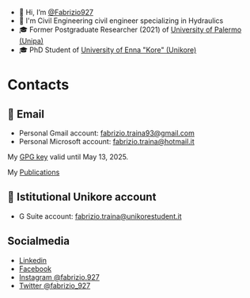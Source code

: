 - 👋 Hi, I’m [@Fabrizio927](https://github.com/Fabrizio927)
- 👷 I'm Civil Engineering civil engineer specializing in Hydraulics
- 🎓 Former Postgraduate Researcher (2021) of [University of Palermo (Unipa)](https://www.unipa.it/)
- 🎓 PhD Student of [University of Enna "Kore" (Unikore)](https://unikore.it/)
<!---- 👀 I’m interested in ...
- 🌱 I’m currently learning ...
- 💞️ I’m looking to collaborate on ...
- 📫 How to reach me ...--->

# Contacts

## 📧 Email 
- Personal Gmail account: [fabrizio.traina93@gmail.com](mailto:fabrizio.traina93@gmail.com)
- Personal Microsoft account: [fabrizio.traina@hotmail.it](mailto:fabrizio.traina@hotmail.it)

My [GPG key](GPG-KEYS.MD) valid until May 13, 2025.

My [Publications](Publications.md) 

## 📧 Istitutional Unikore account
- G Suite account: [fabrizio.traina@unikorestudent.it](mailto:fabrizio.traina@unikorestudent.it) 

<!---- Removed University of Palermo accounts
## 📧 Istitutional Unipa account
- Research account: [fabrizio.traina@unipa.it](mailto:fabrizio.traina@unipa.it) 
- G Suite account: [fabrizio.traina@community.unipa.it](mailto:fabrizio.traina@community.unipa.it) 
- Microsoft account: [fabrizio.traina@you.unipa.it](mailto:fabrizio.traina@you.unipa.it)
-->

## Socialmedia
- [Linkedin](https://www.linkedin.com/in/fabrizio-traina-994a22160)
- [Facebook](https://www.facebook.com/fabrizio.traina.5/)
- [Instagram @fabrizio.927](https://www.instagram.com/fabrizio.927/)
- [Twitter @fabrizio_927](https://twitter.com/fabrizio_927)

<!---
Fabrizio927/Fabrizio927 is a ✨ special ✨ repository because its `README.md` (this file) appears on your GitHub profile.
You can click the Preview link to take a look at your changes.
--->
